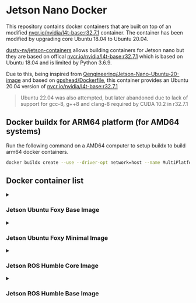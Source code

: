# Jetson Nano Docker

This repository contains docker containers that are built on top of an modified [nvcr.io/nvidia/l4t-base:r32.7.1](https://catalog.ngc.nvidia.com/orgs/nvidia/containers/l4t-base/tags) container. The container has been modified by upgrading core Ubuntu 18.04 to Ubuntu 20.04. 

[dusty-nv/jetson-containers](https://github.com/dusty-nv/jetson-containers) allows building containers for Jetson nano but they are based on offical [nvcr.io/nvidia/l4t-base:r32.7.1](https://catalog.ngc.nvidia.com/orgs/nvidia/containers/l4t-base/tags) which is based on Ubuntu 18.04 and is limited by Python 3.6.9. 

Due to this, being inspired from [Qengineering/Jetson-Nano-Ubuntu-20-image](https://github.com/Qengineering/Jetson-Nano-Ubuntu-20-image) and based on [gpshead/Dockerfile](https://gist.github.com/gpshead/0c3a9e0a7b3e180d108b6f4aef59bc19), this container provides an Ubuntu 20.04 version of [nvcr.io/nvidia/l4t-base:r32.7.1](https://catalog.ngc.nvidia.com/orgs/nvidia/containers/l4t-base/tags)

> Ubuntu 22.04 was also attempted, but later abandoned due to lack of support for gcc-8, g++8 and clang-8 required by CUDA 10.2 in r32.7.1

## Docker buildx for ARM64 platform (for AMD64 systems)

Run the following command on a AMD64 computer to setup buildx to build arm64 docker containers.
```bash
docker buildx create --use --driver-opt network=host --name MultiPlatform --platform linux/arm64
```

## Docker container list

<details> 
<summary> <h3> Jetson Ubuntu Foxy Base Image </h3> </summary>

- Size is about 822 MB

### Pull or Build

Pull the docker container
```bash
docker pull ghcr.io/kalanaratnayake/foxy-base:r32.7.1
```

Build the docker container
```bash
docker buildx build --load --platform linux/arm64 -f base-images/foxy.Dockerfile -t foxy-base:r32.7.1 .
```

### Start

Start the docker container
```bash
docker run --rm -it --runtime nvidia --network host --gpus all -e DISPLAY ghcr.io/kalanaratnayake/foxy-base:r32.7.1 bash
```
<br>

</details>

<details> 
<summary> <h3> Jetson Ubuntu Foxy Minimal Image </h3> </summary>

- Size is about 1.11GB

### Pull or Build

Pull the docker container
```bash
docker pull ghcr.io/kalanaratnayake/foxy-base:test-r32.7.1
```

Build the docker container
```bash
docker buildx build --load --platform linux/arm64 -f test-images/foxy_test.Dockerfile -t foxy-base:test-r32.7.1 .
```

### Start

Start the docker container
```bash
docker run --rm -it --runtime nvidia --network host --gpus all -e DISPLAY ghcr.io/kalanaratnayake/l4t-foxy-base-test:r32.7.1 bash
```

### Test

Run the following commands inside the docker container to test the nvcc and other jetson nano specific functionality
```bash
/usr/local/cuda-10.2/bin/cuda-install-samples-10.2.sh .
cd /NVIDIA_CUDA-10.2_Samples/1_Utilities/deviceQuery
make clean
make HOST_COMPILER=/usr/bin/g++-8
./deviceQuery
```
<br>
</details>

<details> 
<summary> <h3> Jetson ROS Humble Core Image </h3> </summary>
  
- Size is about 1.11GB
  
### Pull or Build

Pull the docker container
```bash
docker pull ghcr.io/kalanaratnayake/foxy-humble:ros-core-r32.7.1
```

Build the docker container
```bash
docker buildx build --load --platform linux/arm64 -f ros-images/humble_core.Dockerfile -t foxy-humble:ros-core-r32.7.1 .
```

### Start

Start the docker container

```bash
docker run --rm -it --runtime nvidia --network host --gpus all -e DISPLAY ghcr.io/kalanaratnayake/foxy-humble:ros-core-r32.7.1 bash
```

<br>

</details>

<details> 
<summary> <h3> Jetson ROS Humble Base Image </h3> </summary>

- Size is about 1.11GB
  
### Pull or Build

Pull the docker container
```bash
docker pull ghcr.io/kalanaratnayake/foxy-humble:ros-base-r32.7.1
```

Build the docker container
```bash
docker buildx build --load --platform linux/arm64 -f ros-images/humble_base.Dockerfile -t foxy-humble:ros-base-r32.7.1 .

docker buildx build --load --platform linux/arm64 -f ros-images/humble_base.Dockerfile -t ghcr.io/kalanaratnayake/foxy-humble:ros-base-r32.7.1 .
```

### Start

Start the docker container
```bash
docker run --rm -it --runtime nvidia --network host --gpus all -e DISPLAY ghcr.io/kalanaratnayake/foxy-humble:ros-base-r32.7.1 bash
```
<br>
</details>
